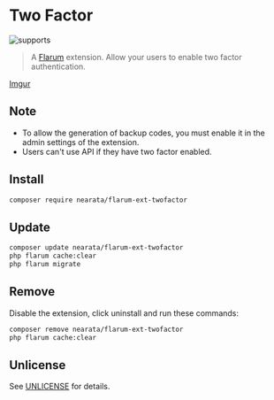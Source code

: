 # Two Factor

![supports](https://flarum-badge-api.davwheat.dev/v1/compat-latest/nearata/flarum-ext-twofactor)

> A [Flarum](http://flarum.org) extension. Allow your users to enable two factor authentication.

[Imgur](https://imgur.com/a/FMnO5rn)

## Note

- To allow the generation of backup codes, you must enable it in the admin settings of the extension.
- Users can't use API if they have two factor enabled.

## Install

```sh
composer require nearata/flarum-ext-twofactor
```

## Update

```sh
composer update nearata/flarum-ext-twofactor
php flarum cache:clear
php flarum migrate
```

## Remove

Disable the extension, click uninstall and run these commands:

```sh
composer remove nearata/flarum-ext-twofactor
php flarum cache:clear
```

## Unlicense

See [UNLICENSE](UNLICENSE) for details.
